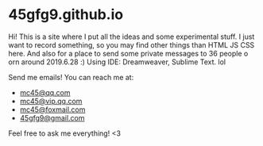 # 45gfg9.github.io

Hi! This is a site where I put all the ideas and some experimental stuff. 
I just want to record something, so you may find other things than HTML JS CSS here. 
And also for a place to send some private messages to 36 people o orn around 2019.6.28 :)
Using IDE: Dreamweaver, Sublime Text. lol

Send me emails! You can reach me at:
* mc45@qq.com
* mc45@vip.qq.com
* mc45@foxmail.com
* 45gfg9@gmail.com

Feel free to ask me everything! <3
